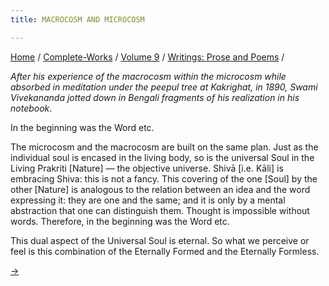 ```yaml
---
title: MACROCOSM AND MICROCOSM

---
```



[Home](../../../index.htm) / [Complete-Works](../../complete_works.htm)
/ [Volume 9](../volume_9_contents.htm) / [Writings: Prose and
Poems](writings_prose_and_poems_contents.htm) /



*After his experience of the macrocosm within the microcosm while
absorbed in meditation under the peepul tree at Kakrighat, in 1890,
Swami Vivekananda jotted down in Bengali fragments of his realization in
his notebook*.

In the beginning was the Word etc.

The microcosm and the macrocosm are built on the same plan. Just as the
individual soul is encased in the living body, so is the universal Soul
in the Living Prakriti \[Nature\] — the objective universe. Shivā \[i.e.
Kāli\] is embracing Shiva: this is not a fancy. This covering of the one
\[Soul\] by the other \[Nature\] is analogous to the relation between an
idea and the word expressing it: they are one and the same; and it is
only by a mental abstraction that one can distinguish them. Thought is
impossible without words. Therefore, in the beginning was the Word etc.

This dual aspect of the Universal Soul is eternal. So what we perceive
or feel is this combination of the Eternally Formed and the Eternally
Formless.

[→](footnotes.htm)


